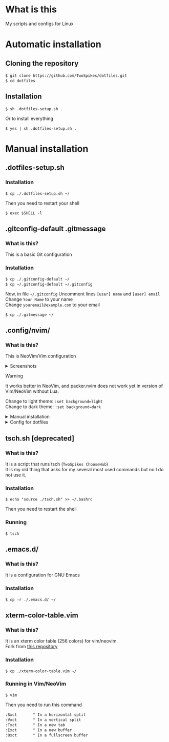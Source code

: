 # What is this

My scripts and configs for Linux

# Automatic installation

## Cloning the repository

```console
$ git clone https://github.com/TwoSpikes/dotfiles.git
$ cd dotfiles
```

## Installation

```console
$ sh .dotfiles-setup.sh .
```

Or to install everything

```console
$ yes | sh .dotfiles-setup.sh .
```

# Manual installation

## .dotfiles-setup.sh

### Installation

```console
$ cp ./.dotfiles-setup.sh ~/
```

Then you need to restart your shell

```console
$ exec $SHELL -l
```

## .gitconfig-default .gitmessage

### What is this?

This is a basic Git configuration

### Installation

```console
$ cp ./.gitconfig-default ~/
$ cp ~/.gitconfig-default ~/.gitconfig
```
Now, in file `~/.gitconfig`
Uncomment lines `[user] name` and `[user] email`\
Change `Your Name` to your name\
Change `youremail@example.com` to your email

```console
$ cp ./.gitmessage ~/
```

## .config/nvim/

### What is this?

This is NeoVim/Vim configuration

<details><summary>
Screenshots
</summary>

<img src=.github/images/Screenshot_2024-04-13-18-21-05-51_84d3000e3f4017145260f7618db1d683.jpg>
<img src=.github/images/Screenshot_2024-04-13-18-23-57-59_84d3000e3f4017145260f7618db1d683.jpg>

</details>

> [!Warning]
> It works better in NeoVim, and packer.nvim does not work yet in version of Vim/NeoVim without Lua.

Change to light theme: `:set background=light` \
Change to dark theme: `:set background=dark`

<details><summary>
Manual installation
</summary>

### Installation

```console
$ cp -r ./.config/nvim/ ~/.config/
```

### Extra step for Vim

```console
$ echo "so ~/.config/nvim/init.vim" >> ~/.vimrc
```

</details>

<details><summary>
Config for dotfiles
</summary>

#### Where is it?

```console
$ mkdir ~/.config/dotfiles/vim/
$ vim ~/.config/dotfiles/vim/config.json
```

If you want to change default dotfiles config path:
```console
$ DOTFILES_VIM_CONFIG_PATH=your_path nvim
```

#### Default config

> [!Note]
> Fields starting with `_comment` are comments

```json
{
"_comment_1":"Transparent background",
"_comment_2":"Values:",
"_comment_3":"    always - In dark and light theme",
"_comment_4":"    dark   - In dark theme",
"_comment_5":"    light  - In light theme",
"_comment_6":"    never  - Non-transparent",
	"use_transparent_bg": "dark",

"_comment_7":"Prevent setting up LSP",
"_comment_8":"Useful if it does not work",
	"setup_lsp": false
}
```

</details>

## tsch.sh [deprecated]

### What is this?

It is a script that runs tsch (`TwoSpikes ChooseHub`)\
It is my old thing that asks for my several most used commands but no I do not use it.

### Installation

```console
$ echo "source ./tsch.sh" >> ~/.bashrc
```

Then you need to restart the shell

### Running
```console
$ tsch
```

## .emacs.d/

### What is this?

It is a configuration for GNU Emacs

### Installation

```console
$ cp -r ./.emacs.d/ ~/
```

## xterm-color-table.vim

### What is this?

It is an xterm color table (256 colors) for vim/neovim.\
Fork from [this repository](https://github.com/guns/xterm-color-table.vim)

### Installation

```console
$ cp ./xterm-color-table.vim ~/
```

### Running in Vim/NeoVim

```console
$ vim
```

Then you need to run this command

```vim
:Sxct       " In a horizontal split
:Vxct       " In a vertical split
:Txct       " In a new tab
:Exct       " In a new buffer
:Oxct       " In a fullscreen buffer
```

